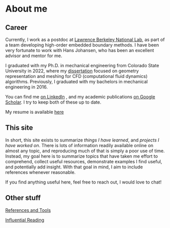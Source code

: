 # About me

<!-- <div style="text-align: center;"> -->
<!-- <img src="_static/images/nate-portrait.png" /> -->
<!-- </div> -->

## Career
Currently, I work as a postdoc at [Lawrence Berkeley National Lab](https://www.lbl.gov/), as part of a team developing high-order embedded boundary methods. I have been very fortunate to work with Hans Johansen, who has been an excellent advisor and mentor for me.

I graduated with my Ph.D. in mechanical engineering from Colorado State University in 2022, where my [dissertation](https://mountainscholar.org/browse/author?scope=0381b78d-3f19-4bf6-9c19-74081e24fe1a) focused on geometry representation and meshing for CFD (computational fluid dynamics) algorithms.
Previously, I graduated with my bachelors in mechanical engineering in 2016. 

You can find me
[on LinkedIn](https://www.linkedin.com/in/nate-overton-katz-phd-66278591/)
, and my academic publications
[on Google Scholar](https://scholar.google.com/citations?hl=en&user=dIQKKpcAAAAJ). I try to keep both of these up to date.

My resume is available [here](/resume.pdf)
<!-- ```{eval-rst} -->
<!-- :download:`here </resume.pdf>` -->
<!-- ``` -->

## This site
In short, this site exists to summarize *things I have learned*, and *projects I have worked on*. There is lots of information readily available online on almost any topic, and reproducing much of that is simply a poor use of time. Instead, my goal here is to summarize topics that have taken me effort to comprehend, collect useful resources, demonstrate examples I find useful, and potentially add insight. With that goal in mind, I aim to include references whenever reasonable.

If you find anything useful here, feel free to reach out, I would love to chat!

<!--
## Personal
I enjoy hiking, biking, skiing, cooking, and board games
--->

## Other stuff

[References and Tools](refsAndTools.md)

[Influential Reading](influential.md)
